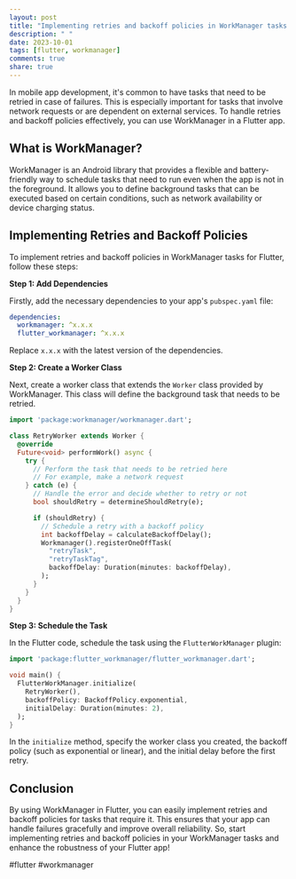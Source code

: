 ```yaml
---
layout: post
title: "Implementing retries and backoff policies in WorkManager tasks for Flutter"
description: " "
date: 2023-10-01
tags: [flutter, workmanager]
comments: true
share: true
---
```


In mobile app development, it's common to have tasks that need to be retried in case of failures. This is especially important for tasks that involve network requests or are dependent on external services. To handle retries and backoff policies effectively, you can use WorkManager in a Flutter app.

## What is WorkManager?

WorkManager is an Android library that provides a flexible and battery-friendly way to schedule tasks that need to run even when the app is not in the foreground. It allows you to define background tasks that can be executed based on certain conditions, such as network availability or device charging status.

## Implementing Retries and Backoff Policies

To implement retries and backoff policies in WorkManager tasks for Flutter, follow these steps:

**Step 1: Add Dependencies**

Firstly, add the necessary dependencies to your app's `pubspec.yaml` file:

```yaml
dependencies:
  workmanager: ^x.x.x
  flutter_workmanager: ^x.x.x
```

Replace `x.x.x` with the latest version of the dependencies.

**Step 2: Create a Worker Class**

Next, create a worker class that extends the `Worker` class provided by WorkManager. This class will define the background task that needs to be retried.

```dart
import 'package:workmanager/workmanager.dart';

class RetryWorker extends Worker {
  @override
  Future<void> performWork() async {
    try {
      // Perform the task that needs to be retried here
      // For example, make a network request
    } catch (e) {
      // Handle the error and decide whether to retry or not
      bool shouldRetry = determineShouldRetry(e);

      if (shouldRetry) {
        // Schedule a retry with a backoff policy
        int backoffDelay = calculateBackoffDelay();
        Workmanager().registerOneOffTask(
          "retryTask",
          "retryTaskTag",
          backoffDelay: Duration(minutes: backoffDelay),
        );
      }
    }
  }
}
```

**Step 3: Schedule the Task**

In the Flutter code, schedule the task using the `FlutterWorkManager` plugin:

```dart
import 'package:flutter_workmanager/flutter_workmanager.dart';

void main() {
  FlutterWorkManager.initialize(
    RetryWorker(),
    backoffPolicy: BackoffPolicy.exponential,
    initialDelay: Duration(minutes: 2),
  );
}
```

In the `initialize` method, specify the worker class you created, the backoff policy (such as exponential or linear), and the initial delay before the first retry.

## Conclusion

By using WorkManager in Flutter, you can easily implement retries and backoff policies for tasks that require it. This ensures that your app can handle failures gracefully and improve overall reliability. So, start implementing retries and backoff policies in your WorkManager tasks and enhance the robustness of your Flutter app!

#flutter #workmanager